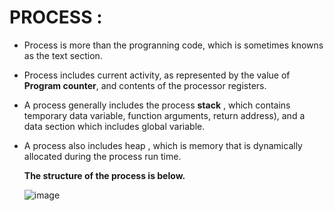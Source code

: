 # **PROCESS :**
  * Process is more than the progranning code, which is sometimes knowns as the text section.
  * Process includes current activity, as represented by the value of **Program counter**, and contents of the processor registers.
  * A process generally includes the process **stack** , which contains temporary data variable, function arguments, return address),
    and a data section which includes global variable.
  * A process also includes heap , which is memory that is dynamically allocated during the process run time.

    **The structure of the process is below.**
    
    ![image](https://github.com/krishnaKSA/Linux-Kernel/assets/60934956/517c5326-a11f-45ae-b330-bd91aa487685)

